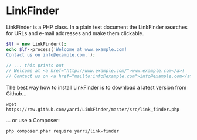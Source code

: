 LinkFinder
==========

LinkFinder is a PHP class. In a plain text document the LinkFinder searches for URLs and e-mail addresses and make them clickable.

```php
$lf = new LinkFinder();
echo $lf->process('Welcome at www.example.com!
Contact us on info@example.com.');

// ... this prints out
// Welcome at <a href="http://www.example.com/">www.example.com</a>!
// Contact us on <a href="mailto:info@example.com">info@example.com</a>.
```

The best way how to install LinkFinder is to download a latest version from Github...
```
wget https://raw.github.com/yarri/LinkFinder/master/src/link_finder.php
```

... or use a Composer:

```
php composer.phar require yarri/link-finder
```

